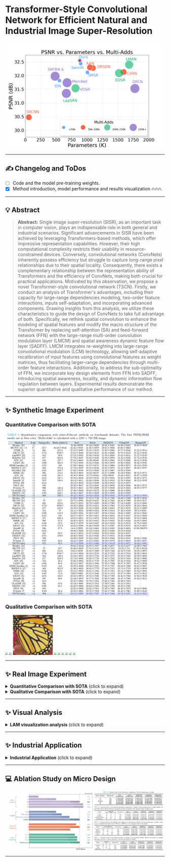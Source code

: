 # **Transformer-Style Convolutional Network for Efficient Natural and Industrial Image Super-Resolution**
<img src="https://github.com/liux520/TSCN/blob/main/images/Complexity.png" style="zoom:50%;" />

<hr />

## :writing_hand: Changelog and ToDos
- [ ] Code and the model pre-training weights.
- [x] Method introduction, model performance and results visualization  :fire::fire::fire:.

<hr />

## :bulb: Abstract
> **Abstract:** Single image super-resolution (SISR), as an important task in computer vision, plays an indispensable role in both general and industrial scenarios. Significant advancements in SISR have been achieved by leveraging Transformers-based methods, which offer impressive representation capabilities. However, their high computational complexity restricts their usability in resource-constrained devices. Conversely, convolutional networks (ConvNets) inherently possess efficiency but struggle to capture long-range pixel relationships due to their spatial locality. Consequently, there exists a complementary relationship between the representation ability of Transformers and the efficiency of ConvNets, making both crucial for practical applications. Motivated by this observation, we propose a novel Transformer-style convolutional network (TSCN). 
> Firstly, we conduct an analysis of Transformer's advantages, including their capacity for large-range dependencies modeling, two-order feature interactions, inputs self-adaptation, and incorporating advanced components. Drawing insights from this analysis, we utilize these characteristics to guide the design of ConvNets to take full advantage of both. Specifically, we rethink spatial convolution to enhance the modeling of spatial features and modify the macro structure of the Transformer by replacing self-attention (SA) and feed-forward network (FFN) with the large-range multi-order convolution modulation layer (LMCM) and spatial awareness dynamic feature flow layer (SADFF). LMCM integrates re-weighting into large-range convolutional modulation (LCM) technology, allowing self-adaptive recalibration of input features using convolutional features as weight matrices, thus facilitating larger-range dependencies through multi-order feature interactions. Additionally, to address the sub-optimality of FFN, we incorporate key design elements from FFN into SADFF, introducing spatial awareness, locality, and dynamic information flow regulation between layers. Experimental results demonstrate the superior quantitative and qualitative performance of our method.

<hr />

## :sparkles: Synthetic Image Experiment
### Quantitative Comparison with SOTA
<img src="https://github.com/liux520/TSCN/blob/main/images/Quan.png" style="zoom:50%;" />

### Qualitative Comparison with SOTA
<img src="https://github.com/liux520/TSCN/blob/main/images/Qualitative.png" style="zoom:50%;" />
<img src="https://github.com/liux520/TSCN/blob/main/images/set5_baby.gif" style="zoom:50%;" />
<img src="https://github.com/liux520/TSCN/blob/main/images/set5_butterfly.gif" style="zoom:50%;" />
<img src="https://github.com/liux520/TSCN/blob/main/images/set14_bridge.gif" style="zoom:50%;" />
<img src="https://github.com/liux520/TSCN/blob/main/images/set14_coastguard.gif" style="zoom:50%;" />
<img src="https://github.com/liux520/TSCN/blob/main/images/set14_lenna.gif" style="zoom:50%;" />
<img src="https://github.com/liux520/TSCN/blob/main/images/set14_man.gif" style="zoom:50%;" />
<img src="https://github.com/liux520/TSCN/blob/main/images/set14_monarch.gif" style="zoom:50%;" />
<img src="https://github.com/liux520/TSCN/blob/main/images/set14_pepper.gif" style="zoom:50%;" />

<hr />

## :sparkles: Real Image Experiment
<details>
	<summary><strong>Quantitative Comparison with SOTA</strong> (click to expand) </summary>
	<p><img src = "https://github.com/liux520/TSCN/blob/main/images/realquan.png" width=100% height=100%></p>
</details>
<details>
	<summary><strong>Qualitative Comparison with SOTA</strong> (click to expand) </summary>
	<p><img src = "https://github.com/liux520/TSCN/blob/main/images/realsr-1.png" width=100% height=100%></p>
	<p><img src = "https://github.com/liux520/TSCN/blob/main/images/realsr-2.png" width=100% height=100%></p>
	<p><img src = "https://github.com/liux520/TSCN/blob/main/images/realsr-3.png" width=100% height=100%></p>
	<p><img src = "https://github.com/liux520/TSCN/blob/main/images/realsr-4.png" width=100% height=100%></p>
	<p><img src = "https://github.com/liux520/TSCN/blob/main/images/realsr-5.png" width=100% height=100%></p>
</details>

<hr />

## :sparkles: Visual Analysis
<details>
	<summary><strong>LAM visualization analysis</strong> (click to expand) </summary>
	<p><img src = "https://github.com/liux520/TSCN/blob/main/images/LAM.png" width=100% height=100%></p>
	Results of Local Attribution Maps. A more widely distributed red area and higher DI represent a larger range pixels utilization. The heat maps exhibit the area of interest for different SR networks. The red regions are noticed by almost both EDSR, SwinIR, and CARN while the blue areas represent the additional LAM interest areas of the proposed TSCN. (TSCN has a higher diffusion index.)
</details>

<hr />

## :sparkles: Industrial Application
<details>
	<summary><strong>Industrial Application</strong> (click to expand) </summary>
	<p><img src = "https://github.com/liux520/TSCN/blob/main/images/Industrial.png" width=100% height=100%></p>
	Industrial application of SISR: PCB images and license plate image super resolution for the electronics and autonomous driving industries.
	<p><img src = "https://github.com/liux520/TSCN/blob/main/images/seg-3.png" width=100% height=100%></p>
	Industrial Application of SISR: contributing to autonomous driving scenario parsing.
	<p><img src = "https://github.com/liux520/TSCN/blob/main/images/app-detect-1-1.png" width=100% height=100%></p>
	<p><img src = "https://github.com/liux520/TSCN/blob/main/images/app-detect-2-1.png" width=100% height=100%></p>
	Industrial Application of SISR: contributing to remote sensing industrial detection.
</details>

<hr /> 

## :computer: Ablation Study on Micro Design

<img src="https://github.com/liux520/TSCN/blob/main/images/Ab.png" style="zoom:50%;" />


<hr />
